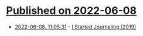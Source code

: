 # [Published on 2022-06-08](index.md)

* [2022-06-08, 11:05:31](https://news.ycombinator.com/item?id=31665651) - [I Started Journaling (2019)](https://herman.bearblog.dev/why-i-journal/)
